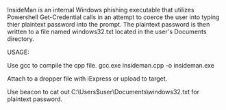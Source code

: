 InsideMan is an internal Windows phishing executable that utilizes Powershell Get-Credential calls in an attempt to coerce the user into typing thier plaintext password into the prompt. The plaintext password is then written to a file named windows32.txt located in the user's Documents directory. 

USAGE:

Use gcc to compile the cpp file. gcc.exe insideman.cpp -o insideman.exe

Attach to a dropper file with iExpress or upload to target. 

Use beacon to cat out C:\Users\$user\Documents\windows32.txt for plaintext password.

